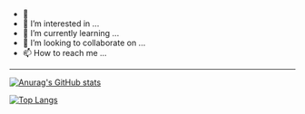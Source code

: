 - 👋 
- 👀 I’m interested in ...
- 🌱 I’m currently learning ...
- 💞️ I’m looking to collaborate on ...
- 📫 How to reach me ...

<!---
xiaoZ-zhao/xiaoZ-zhao is a ✨ special ✨ repository because its `README.md` (this file) appears on your GitHub profile.
You can click the Preview link to take a look at your changes.
--->
-----
[![Anurag's GitHub stats](https://github-readme-stats.vercel.app/api?username=xiaoZ-zhao&count_private=true&show_icons=true&theme=vue&custom_title=)](https://github.com/anuraghazra/github-readme-stats)


[![Top Langs](https://github-readme-stats.vercel.app/api/top-langs/?username=xiaoZ-zhao&custom_title=mm)](https://github.com/anuraghazra/github-readme-stats)



